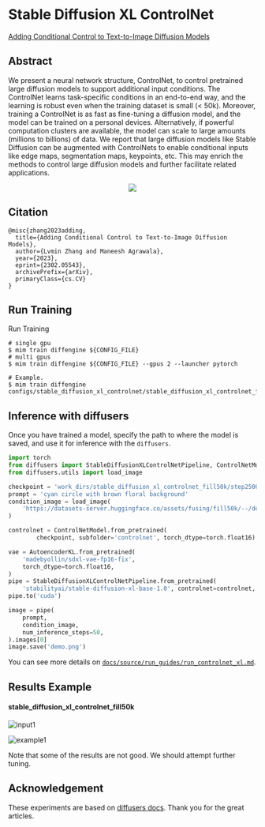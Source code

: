 # Stable Diffusion XL ControlNet

[Adding Conditional Control to Text-to-Image Diffusion Models](https://arxiv.org/abs/2302.05543)

## Abstract

We present a neural network structure, ControlNet, to control pretrained large diffusion models to support additional input conditions. The ControlNet learns task-specific conditions in an end-to-end way, and the learning is robust even when the training dataset is small (\< 50k). Moreover, training a ControlNet is as fast as fine-tuning a diffusion model, and the model can be trained on a personal devices. Alternatively, if powerful computation clusters are available, the model can scale to large amounts (millions to billions) of data. We report that large diffusion models like Stable Diffusion can be augmented with ControlNets to enable conditional inputs like edge maps, segmentation maps, keypoints, etc. This may enrich the methods to control large diffusion models and further facilitate related applications.

<div align=center>
<img src="https://github.com/okotaku/diffengine/assets/24734142/97a5d6b7-90b9-4247-936c-c27e26b47cff"/>
</div>

## Citation

```
@misc{zhang2023adding,
  title={Adding Conditional Control to Text-to-Image Diffusion Models},
  author={Lvmin Zhang and Maneesh Agrawala},
  year={2023},
  eprint={2302.05543},
  archivePrefix={arXiv},
  primaryClass={cs.CV}
}
```

## Run Training

Run Training

```
# single gpu
$ mim train diffengine ${CONFIG_FILE}
# multi gpus
$ mim train diffengine ${CONFIG_FILE} --gpus 2 --launcher pytorch

# Example.
$ mim train diffengine configs/stable_diffusion_xl_controlnet/stable_diffusion_xl_controlnet_fill50k.py
```

## Inference with diffusers

Once you have trained a model, specify the path to where the model is saved, and use it for inference with the `diffusers`.

```py
import torch
from diffusers import StableDiffusionXLControlNetPipeline, ControlNetModel, AutoencoderKL
from diffusers.utils import load_image

checkpoint = 'work_dirs/stable_diffusion_xl_controlnet_fill50k/step25000'
prompt = 'cyan circle with brown floral background'
condition_image = load_image(
    'https://datasets-server.huggingface.co/assets/fusing/fill50k/--/default/train/74/conditioning_image/image.jpg'
)

controlnet = ControlNetModel.from_pretrained(
        checkpoint, subfolder='controlnet', torch_dtype=torch.float16)

vae = AutoencoderKL.from_pretrained(
    'madebyollin/sdxl-vae-fp16-fix',
    torch_dtype=torch.float16,
)
pipe = StableDiffusionXLControlNetPipeline.from_pretrained(
    'stabilityai/stable-diffusion-xl-base-1.0', controlnet=controlnet, vae=vae, torch_dtype=torch.float16)
pipe.to('cuda')

image = pipe(
    prompt,
    condition_image,
    num_inference_steps=50,
).images[0]
image.save('demo.png')
```

You can see more details on [`docs/source/run_guides/run_controlnet_xl.md`](../../docs/source/run_guides/run_controlnet_xl.md#inference-with-diffusers).

## Results Example

#### stable_diffusion_xl_controlnet_fill50k

![input1](https://datasets-server.huggingface.co/assets/fusing/fill50k/--/default/train/74/conditioning_image/image.jpg)

![example1](https://github.com/okotaku/diffengine/assets/24734142/a331a413-a9e7-4b9a-aa75-72279c4cc77a)

Note that some of the results are not good. We should attempt further tuning.

## Acknowledgement

These experiments are based on [diffusers docs](https://github.com/huggingface/diffusers/blob/main/examples/controlnet/README_sdxl.md). Thank you for the great articles.
